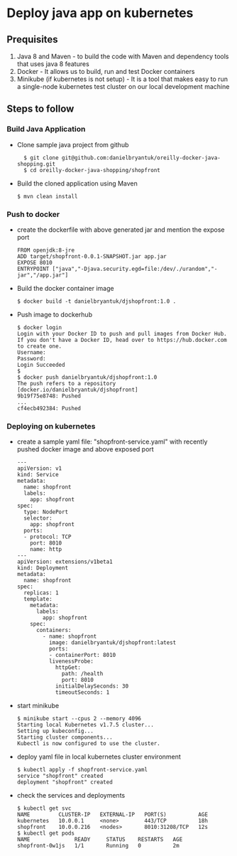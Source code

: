 # Deploy java app on kubernetes

## Prequisites

1. Java 8 and Maven - to build the code with Maven and dependency tools that uses java 8 features 
2. Docker - It allows us to build, run and test Docker containers
3. Minikube (if kubernetes is not setup) - It is a tool that makes easy to run a single-node kubernetes test cluster on our local development machine

## Steps to follow

### Build Java Application
- Clone sample java project from github
  ```
    $ git clone git@github.com:danielbryantuk/oreilly-docker-java-shopping.git
    $ cd oreilly-docker-java-shopping/shopfront 
  ```
- Build the cloned application using Maven
  ```
  $ mvn clean install
  ```
### Push to docker
- create the dockerfile with above generated jar and mention the expose port
  ```
  FROM openjdk:8-jre
  ADD target/shopfront-0.0.1-SNAPSHOT.jar app.jar
  EXPOSE 8010
  ENTRYPOINT ["java","-Djava.security.egd=file:/dev/./urandom","-jar","/app.jar"]
  ```
- Build the docker container image
  ```
  $ docker build -t danielbryantuk/djshopfront:1.0 .
  ```
- Push image to dockerhub
  ```
  $ docker login
  Login with your Docker ID to push and pull images from Docker Hub. If you don't have a Docker ID, head over to https://hub.docker.com to create one.
  Username:
  Password:
  Login Succeeded
  $
  $ docker push danielbryantuk/djshopfront:1.0
  The push refers to a repository [docker.io/danielbryantuk/djshopfront]
  9b19f75e8748: Pushed 
  ...
  cf4ecb492384: Pushed 
  ```
### Deploying on kubernetes
- create a sample yaml file: "shopfront-service.yaml" with recently pushed docker image and above exposed port
  ```
  ---
  apiVersion: v1
  kind: Service
  metadata:
    name: shopfront
    labels:
      app: shopfront
  spec:
    type: NodePort
    selector:
      app: shopfront
    ports:
    - protocol: TCP
      port: 8010
      name: http
  ---
  apiVersion: extensions/v1beta1
  kind: Deployment
  metadata:
    name: shopfront
  spec:
    replicas: 1
    template:
      metadata:
        labels:
          app: shopfront
      spec:
        containers:
          - name: shopfront
            image: danielbryantuk/djshopfront:latest
            ports:
            - containerPort: 8010
            livenessProbe:
              httpGet:
                path: /health
                port: 8010
              initialDelaySeconds: 30
              timeoutSeconds: 1
  ```
- start minikube
  ```
  $ minikube start --cpus 2 --memory 4096
  Starting local Kubernetes v1.7.5 cluster...
  Setting up kubeconfig...
  Starting cluster components...
  Kubectl is now configured to use the cluster.
  ```
- deploy yaml file in local kubernetes cluster environment
  ```
  $ kubectl apply -f shopfront-service.yaml
  service "shopfront" created
  deployment "shopfront" created
  ```
- check the services and deployments
  ```
  $ kubectl get svc
  NAME         CLUSTER-IP   EXTERNAL-IP   PORT(S)          AGE
  kubernetes   10.0.0.1     <none>        443/TCP          18h
  shopfront    10.0.0.216   <nodes>       8010:31208/TCP   12s
  $ kubectl get pods
  NAME              READY     STATUS    RESTARTS   AGE
  shopfront-0w1js   1/1       Running   0          2m
  ```
